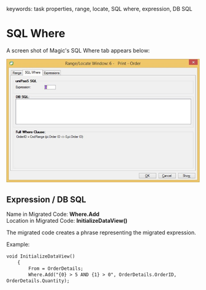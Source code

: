 ﻿keywords: task properties, range, locate, SQL where, expression, DB SQL
# SQL Where
A screen shot of Magic's SQL Where tab appears below:

![Range-Locate-SQL-Where](Range-Locate-SQL-Where.jpg)

## Expression / DB SQL

Name in Migrated Code: **Where.Add**  
Location in Migrated Code: **InitializeDataView()**  

The migrated code creates a phrase representing the migrated expression.

Example:
```csdiff
void InitializeDataView()
    {
        From = OrderDetails;
        Where.Add("{0} > 5 AND {1} > 0", OrderDetails.OrderID, OrderDetails.Quantity);
```


